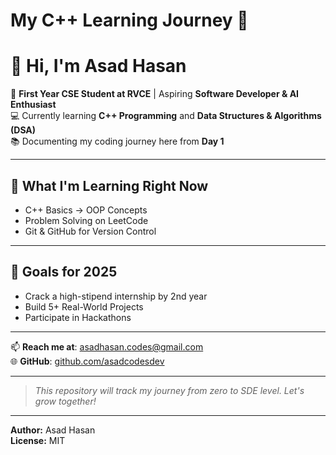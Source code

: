 # My C++ Learning Journey 🚀
# 👋 Hi, I'm Asad Hasan

🚀 **First Year CSE Student at RVCE** | Aspiring **Software Developer & AI Enthusiast**  
💻 Currently learning **C++ Programming** and **Data Structures & Algorithms (DSA)**  
📚 Documenting my coding journey here from **Day 1**  

---

## 📌 What I'm Learning Right Now
- C++ Basics → OOP Concepts
- Problem Solving on LeetCode
- Git & GitHub for Version Control

---

## 🎯 Goals for 2025
- Crack a high-stipend internship by 2nd year
- Build 5+ Real-World Projects
- Participate in Hackathons

---

📫 **Reach me at**: [asadhasan.codes@gmail.com](mailto:asadchasan.codes@gmail.com)  
🌐 **GitHub**: [github.com/asadcodesdev](https://github.com/asadcodesdev)  

---

> _This repository will track my journey from zero to SDE level. Let's grow together!_

---

**Author:** Asad Hasan  
**License:** MIT


<!--
**asadcodesdev/asadcodesdev** is a ✨ _special_ ✨ repository because its `README.md` (this file) appears on your GitHub profile.

Here are some ideas to get you started:

- 🔭 I’m currently working on ...
- 🌱 I’m currently learning ...
- 👯 I’m looking to collaborate on ...
- 🤔 I’m looking for help with ...
- 💬 Ask me about ...
- 📫 How to reach me: ...
- 😄 Pronouns: ...
- ⚡ Fun fact: ...
-->
